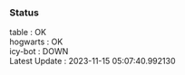 ### Status


table : OK  
hogwarts : OK  
icy-bot : DOWN  
Latest Update : 2023-11-15 05:07:40.992130
